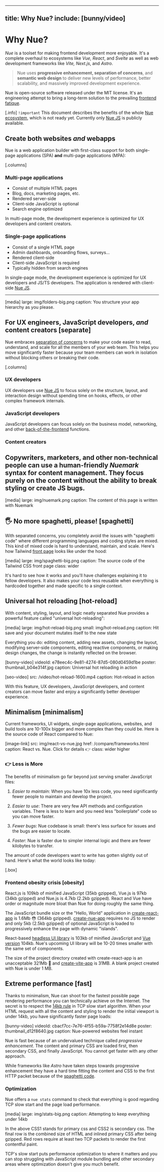 
---
title: Why Nue?
include: [bunny/video]
---

# Why Nue?
*Nue* is a toolset for making frontend development more enjoyable. It's a complete overhaul to ecosystems like *Vue, React*, and *Svelte* as well as web development frameworks like *Vite, Next.js*, and *Astro*.

> Nue uses **progressive enhancement, separation of concerns**, and **semantic web design** to deliver new levels of performance, better scalability, and massively improved development experience.

Nue is open-source software released under the MIT license. It's an engineering attempt to bring a long-term solution to the prevailing [frontend fatique](/backstory/).

[.info]
  `!important` This document describes the benefits of the whole [Nue ecosystem](/ecosystem/), which is not ready yet. Currently only [Nue JS](/docs/nuejs) is publicly available.


## Create both websites *and* webapps
Nue is a web application builder with first-class support for both single-page applications (SPA) **and** multi-page applications (MPA):

[.columns]
  ### Multi-page applications
  * Consist of multiple HTML pages
  * Blog, docs, marketing pages, etc.
  * Rendered server-side
  * Client-side JavaScript is optional
  * Search engine optimized

  In multi-page mode, the development experience is optimized for UX developers and content creators.

  ### Single-page applications
  * Consist of a single HTML page
  * Admin dashboards, onboarding flows, surveys...
  * Rendered client-side
  * Client-side JavaScript is required
  * Typically hidden from search engines

  In single-page mode, the development experience is optimized for UX developers and JS/TS developers. The application is rendered with client-side [Nue JS](/docs/nuejs).

  ---

  [media]
    large: img/folders-big.png
    caption: You structure your app hierarchy as you please.




## For UX engineers, JavaScript developers, *and* content creators [separate]
Nue embraces [separation of concerns][soc] to make your code easier to read, understand, and scale for all the members of your web team. This helps you move significantly faster because your team members can work in isolation without blocking others or breaking their code.

[soc]: https://en.wikipedia.org/wiki/Separation_of_concerns

[.columns]
  ### UX developers
  UX developers use [Nue JS](/docs/) to focus solely on the structure, layout, and interaction design without spending time on hooks, effects, or other complex framework internals.

  ### JavaScript developers
  JavaScript developers can focus solely on the business model, networking, and other [back-of-the-frontend][back] functions.

  [back]: https://bradfrost.com/blog/post/front-of-the-front-end-and-back-of-the-front-end-web-development/

  ### Content creators
  Copywriters, marketers, and other non-technical people can use a human-friendly *Nuemark* syntax for content management. They focus purely on the content without the ability to break styling or create JS bugs.
  ---
  [media]
    large: img/nuemark.png
    caption: The content of this page is written with Nuemark




## 🖐 No more spaghetti, please! [spaghetti]
With separated concerns, you completely avoid the issues with "spaghetti code" where different programming languages and coding styles are mixed. This kind of mixed code is hard to understand, maintain, and scale. Here's how Tailwind [front page](/compare/homepages.html) looks like under the hood:

[media]
  large: img/spaghetti-big.png
  caption: The source code of the Tailwind CSS front page
  class: wider

It's hard to see how it works and you'll have challenges explaining it to fellow developers. It also makes your code less reusable when everything is hardcoded together and made specific to a single context.



## Universal hot reloading [hot-reload]
With content, styling, layout, and logic neatly separated Nue provides a powerful feature called "universal hot-reloading":

[media]
  large: img/hot-reload-big.png
  small: img/hot-reload.png
  caption: Hit save and your document mutates itself to the new state

Everything you do: editing content, adding new assets, changing the layout, modifying server-side components, editing reactive components, or making design changes, the change is instantly reflected on the browser.

[bunny-video]
  videoId: e78eec4c-9e81-4274-87d5-080d0459d1be
  poster: thumbnail_b04e314f.jpg
  caption: Universal hot reloading in action


[seo-video]
  src: /video/hot-reload-1600.mp4
  caption: Hot-reload in action

With this feature, UX developers, JavaScript developers, and content creators can move faster and enjoy a significantly better developer experience.


## Minimalism [minimalism]
Current frameworks, UI widgets, single-page applications, websites, and build tools are 10-100x bigger and more complex than they could be. Here is the source code of React compared to Nue:

[image-link]
  src: img/react-vs-nue.jpg
  href: /compare/frameworks.html
  caption: React vs. Nue. Click for details 👉
  class: wider higher


### 👉 Less is More
The benefits of minimalism go far beyond just serving smaller JavaScript files:

1. *Easier to maintain*: When you have 10x less code, you need significantly fewer people to maintain and develop the project.

1. *Easier to use*: There are very few API methods and configuration variables. There is less to learn and you need less "boilerplate" code so you can move faster.

1. *Fewer bugs*: Nue codebase is small: there's less surface for issues and the bugs are easier to locate.

1. *Faster*: Nue is faster due to simpler internal logic and there are fewer kilobytes to transfer.


The amount of code developers want to write has gotten slightly out of hand. Here's what the world looks like today:

[.box]
  ### Frontend obesity crisis [obesity]

  React.js is 109kb of minified JavaScript (35kb gzipped), Vue.js is 97kb (34kb gzipped) and Nue.js is 4.7kb (2.2kb gzipped). React and Vue have order or magnitude more bloat than Nue for doing roughly the same thing.

  The JavaScript bundle size or the "Hello, World" application in [create-react-app](//create-react-app.dev) is 1.6Mb 😳  (364kb gzipped). [create-nue-app](//github.com/nuejs/create-nue) requires no JS to render and only 5kb (2.5kb gzipped) of optional JavaScript is loaded to progressively enhance the page with dynamic "islands".

  React-based [headless UI library][ui-react] is 103kb of minified JavaScript and [Vue version][ui-vue] 104kb. Nue's upcoming UI library will be 10-20 times smaller with the same set of components.

  The size of the project directory created with create-react-app is an unacceptable 321Mb 🤯 and [create-vite-app](//github.com/vuejs/create-vue) is 31MB. A blank project created with Nue is under 1 MB.

  [ui-react]: https://bundlephobia.com/package/@headlessui/react@1.7.17
  [ui-vue]: https://bundlephobia.com/package/@headlessui/vue@1.7.16




## Extreme performance [fast]
Thanks to minimalism, Nue can shoot for the fastest possible page rendering performance you can technically achieve on the Internet. The secret is to respect the [14kb rule](https://developer.mozilla.org/en-US/docs/Web/Performance/How_browsers_work#tcp_slow_start_14kb_rule) in TCP slow start algorithm. When your HTML request with all the content and styling to render the initial viewport is under 14kb, you have significantly faster page loads:

[bunny-video]
  videoId: cbacf7cc-7e76-4f55-b59a-7758f2e14d8e
  poster: thumbnail_d12f8640.jpg
  caption: Nue-powered websites feel instant

Nue is fast because of an undervalued technique called *progressive enhancement*. The content and primary CSS are loaded first, then secondary CSS, and finally JavaScript. You cannot get faster with any other approach.

While frameworks like *Astro* have taken steps towards progressive enhancement they have a hard time fitting the content and CSS to the first HTTP packet because of the [spaghetti code](/compare/homepages.html#Astro).


### Optimization
Nue offers a `nue stats` command to check that everything is good regarding TCP slow start and the page load performance.

[media]
  large: img/stats-big.png
  caption: Attempting to keep everything under 14kb

In the above CSS1 stands for primary css and CSS2 is secondary css. The final row is the combined size of HTML and inlined primary CSS after being gzipped. Red rows require at least two TCP packets to render the first contentful paint.

TCP's slow start puts performance optimization to where it matters and you can stop struggling with JavaScript module bundling and other secondary areas where optimization doesn't give you much benefit.



